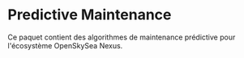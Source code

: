 # Predictive Maintenance

Ce paquet contient des algorithmes de maintenance prédictive pour l'écosystème OpenSkySea Nexus.
